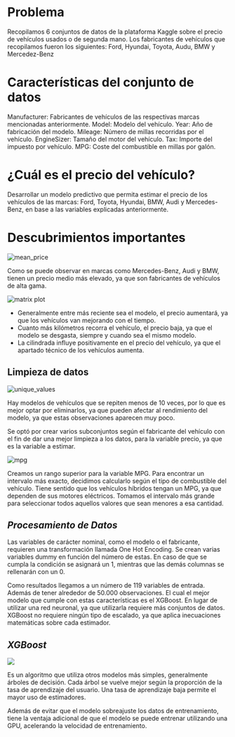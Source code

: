 # Problema

Recopilamos 6 conjuntos de datos de la plataforma Kaggle sobre el precio de vehículos usados ​​o de segunda mano. Los fabricantes de vehículos que recopilamos fueron los siguientes: Ford, Hyundai, Toyota, Audu, BMW y Mercedez-Benz

# Características del conjunto de datos

Manufacturer: Fabricantes de vehículos de las respectivas marcas mencionadas anteriormente.
Model: Modelo del vehículo.
Year: Año de fabricación del modelo.
Mileage: Número de millas recorridas por el vehículo.
EngineSizer: Tamaño del motor del vehículo.
Tax: Importe del impuesto por vehículo.
MPG: Coste del combustible en millas por galón.

# ¿Cuál es el precio del vehículo?

Desarrollar un modelo predictivo que permita estimar el precio de los vehículos de las marcas: Ford, Toyota, Hyundai, BMW, Audi y Mercedes-Benz, en base a las variables explicadas anteriormente.

# Descubrimientos importantes

![mean_price](https://user-images.githubusercontent.com/85312561/187807320-c551598b-4eae-4f27-a781-66e90d4d13ed.png)

Como se puede observar en marcas como Mercedes-Benz, Audi y BMW, tienen un precio medio más elevado, ya que son fabricantes de vehículos de alta gama.

![matrix plot](https://user-images.githubusercontent.com/85312561/187807773-39d1df0b-e2a0-408f-b1f2-f186d695380e.png)

* Generalmente entre más reciente sea el modelo, el precio aumentará, ya que los vehículos van mejorando con el tiempo.
* Cuanto más kilómetros recorra el vehículo, el precio baja, ya que el modelo se desgasta, siempre y cuando sea el mismo modelo.
* La cilindrada influye positivamente en el precio del vehículo, ya que el apartado técnico de los vehículos aumenta.

## Limpieza de datos

![unique_values](https://user-images.githubusercontent.com/85312561/187808831-3c54e23e-398b-4c15-8d00-c1b76ad96871.png)

Hay modelos de vehículos que se repiten menos de 10 veces, por lo que es mejor optar por eliminarlos, ya que pueden afectar al rendimiento del modelo, ya que estas observaciones aparecen muy poco.

Se optó por crear varios subconjuntos según el fabricante del vehículo con el fin de dar una mejor limpieza a los datos, para la variable precio, ya que es la variable a estimar.

![mpg](https://user-images.githubusercontent.com/85312561/187809290-6a363bdd-e9c4-41ed-98c0-5d7669950e30.png)

Creamos un rango superior para la variable MPG. Para encontrar un intervalo más exacto, decidimos calcularlo según el tipo de combustible del vehículo.
Tiene sentido que los vehículos híbridos tengan un MPG, ya que dependen de sus motores eléctricos. Tomamos el intervalo más grande para seleccionar todos aquellos valores que sean menores a esa cantidad.

## *Procesamiento de Datos*

Las variables de carácter nominal, como el modelo o el fabricante, requieren una transformación llamada One Hot Encoding. Se crean varias variables dummy en función del número de estas. En caso de que se cumpla la condición se asignará un 1, mientras que las demás columnas se rellenarán con un 0.

Como resultados llegamos a un número de 119 variables de entrada. Además de tener alrededor de 50.000 observaciones. El cual el mejor modelo que cumple con estas características es el XGBoost. En lugar de utilizar una red neuronal, ya que utilizarla requiere más conjuntos de datos. XGBoost no requiere ningún tipo de escalado, ya que aplica inecuaciones matemáticas sobre cada estimador.

## *XGBoost*

<img src = "https://miro.medium.com/max/560/1*85QHtH-49U7ozPpmA5cAaw.png">

Es un algoritmo que utiliza otros modelos más simples, generalmente árboles de decisión. Cada árbol se vuelve mejor según la proporción de la tasa de aprendizaje del usuario. Una tasa de aprendizaje baja permite el mayor uso de estimadores.

Además de evitar que el modelo sobreajuste los datos de entrenamiento, tiene la ventaja adicional de que el modelo se puede entrenar utilizando una GPU, acelerando la velocidad de entrenamiento.
